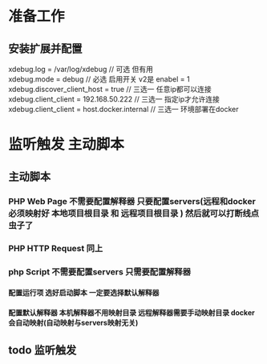 # 准备工作
## 安装扩展并配置
xdebug.log = /var/log/xdebug // 可选 但有用  
xdebug.mode = debug // 必选 启用开关 v2是 enabel = 1  
xdebug.discover_client_host = true          // 三选一 任意ip都可以连接  
xdebug.client_client = 192.168.50.222       // 三选一 指定ip才允许连接  
xdebug.client_client = host.docker.internal // 三选一 环境部署在docker  


# 监听触发 主动脚本

## 主动脚本
### PHP Web Page 不需要配置解释器 只要配置servers(远程和docker必须映射好 **本地项目根目录** 和 **远程项目根目录** ) 然后就可以打断线点虫子了
### PHP HTTP Request 同上
### php Script 不需要配置servers 只需要配置解释器
#### 配置运行项 选好启动脚本 一定要选择默认解释器
#### 配置默认解释器 本机解释器不用映射目录 远程解释器需要手动映射目录 docker会自动映射(自动映射与servers映射无关)

## todo 监听触发
